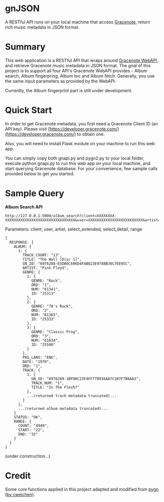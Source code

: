 # gnJSON
A RESTful API runs on your local machine that access [Gracenote](http://www.gracenote.com/), return rich music metadata in JSON format.

# Summary
This web application is a RESTful API that wraps around [Gracenote WebAPI](https://developer.gracenote.com/web-api), and retrieve Gracenote music metadata in JSON format. The goal of this project is to support all four API's Gracenote WebAPI provides - Album search, Album fingerpring, Album toc and Album fetch. Generally, you use the same input parameters as provided by the WebAPI.

Currently, the Album fingerprint part is still under development.

# Quick Start
In order to get Gracenote metadata, you first need a Gracenote Client ID (an API key). Please visit [https://developer.gracenote.com/](https://developer.gracenote.com/) to obtain one.

Also, you will need to install Flask module on your machine to run this web app.

You can simply copy both gnapi.py and pygn2.py to your local folder, execute python gnapi.py to run this web app on your local machine, and start querying Gracenote database. For your convenience, few sample calls provided below to get you started.

# Sample Query
**Album Search API**

    http://127.0.0.1:5000/album_search?client=XXXXXXXX-XXXXXXXXXXXXXXXXXXXXXXXXXXXXXXXX&user=XXXXXXXXXXXXXXXXXXXXXXXXX&artist=pink%20floyd&select_extended=genre,mood,tempo,artist_oet&select_detail=GENRE:3LEVEL,MOOD:2LEVEL,TEMPO:3LEVEL,ARTIST_ORIGIN:4LEVEL&range=22

Parameters: client, user, artist, select_extended, select_detail, range

    {
      RESPONSE: {
        ALBUM: {
          1: {
            TRACK_COUNT: "13",
            TITLE: "The Wall [Disc 1]",
            GN_ID: "6976288-E5DB6C606D4FAB823E9788B36C7EE05C",
            ARTIST: "Pink Floyd",
            GENRE: {
              1: {
                GENRE: "Rock",
                ORD: "1",
                NUM: "61341",
                ID: "25313"
              },
              2: {
                GENRE: "70's Rock",
                ORD: "2",
                NUM: "61365",
                ID: "25333"
              },
              3: {
                GENRE: "Classic Prog",
                ORD: "3",
                NUM: "61634",
                ID: "25500"
              }
            },
            PKG_LANG: "ENG",
            DATE: "1979",
            ORD: "1",
            TRACK: {
              1: {
                GN_ID: "6976289-1BF00C23F4FF770936AA7C1B7F7B6AA3",
                TRACK_NUM: "1",
                TITLE: "In The Flesh?"
              },
              ...(returned track metadata truncated)...
            }
          },
          ...(returned album metadata truncated)...
        }
        STATUS: "OK",
        RANGE: {
          COUNT: "4949",
          START: "22",
          END: "32"
        }
      }
    }

(under construction...)

# Credit
Some core functions applied in this project adapted and modified from [pygn (by cweichen)](https://github.com/cweichen/pygn).
